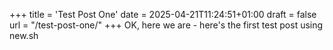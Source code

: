 +++
title = 'Test Post One'
date = 2025-04-21T11:24:51+01:00
draft = false
url = "/test-post-one/"
+++
OK, here we are - here's the first test post using new.sh
